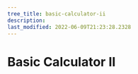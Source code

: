 ```yaml
---
tree_title: basic-calculator-ii
description: 
last_modified: 2022-06-09T21:23:28.2328
---
```


# Basic Calculator II
